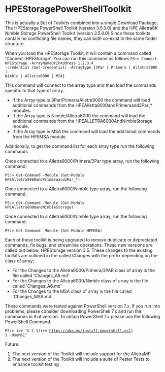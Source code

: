 # HPEStoragePowerShellToolkit
This is actually a Set of Toolkits combined into a single Download Package.
The HPEStorage PowerShell Toolkit (version 3.5.0.0) and the HPE Alletra6K Nimble Storage PowerShell Toolkit (version 3.5.0.0)
Since these toolkits contain no conflicting file names, they can both co-exist in the same folder structure. 

When you load the HPEStorage Toolkit, it will contain a command called 'Connect-HPEStorage'. You can run this command as follows
<code>PS:> Connect-HPEStorage -ArrayNameOrIPAddress 1.2.3.4 -credential (Get-Credential) -ArrayType {3Par | Primera | Alletra9000 | Nimble | Alletra6000 | MSA}</code>
    
This command will connect to the array type and then load the commands specific to that type of array. 
- If the Array type is 3Par/Primera/Alletra9000 the command will load additional commands from the HPEAlletra9000andPrimeraand3Par_* modules.
- If the Array type is Nimble/Alletra6000 the command will load the additional commands from the HPEALLETRA6000AndNimbleStorage module.
- If the Array type is MSA the command will load the additional commands from the HPEMSA module.

Additionally, to get the command list for each array type run the following commands

Once connected to a Alletra9000/Primera/3Par type array, run the following command;

<code>PS:> Get-Command -Module (Get-Module HPEAlletra9000andPrimeraand3Par_*) </code>

Once connected to a Alletra6000/Nimble type array, run the following command;

<code>PS:> Get-Command -Module (Get-Module HPEAlletra6000andNimbleStorage) </code>

Once connected to a Alletra6000/Nimble type array, run the following command;

<code>PS:> Get-Command -Module (Get-Module HPEMSA) </code>

Each of these toolkit is being upgraded to remove duplicate or depreciated commands, fix bugs, and streamline operations. These new versions are called out below;
HPEStorage version 3.5. These changes to the existing toolkits are outlined in the called Changes with the prefix depending on the class of array;
- For the Changes to the Alletra9000/Primera/3PAR class of array is the file called 'Changes_A9.md'
- For the Changes to the Alletra6000/Nimble class of array is the file called 'Changes_A6.md'
- For the Changes to the MSA class of array is the file called 'Changes_MSA.md'

These commands were tested against PowerShell version 7.x. If you run into problems, please consider downloading 
PowerShell 7.x and run the commands in that version. To obtain PowerShell 7.x please use the following PowerShell Command.

<code>PS:> iex "& { $(irm https://aka.ms/install-powershell.ps1) } -UseMSI" </code>

Future:
1. The next version of the Toolkit will include support for the AlletraMP
2. The next version of the Toolkit will include a suite of Pester Tests to enhance toolkit testing
